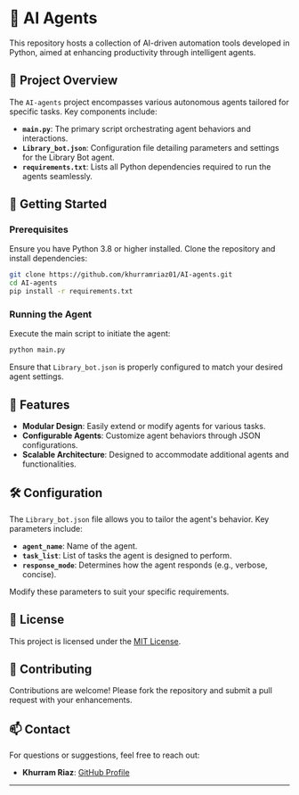 # 🤖 AI Agents

This repository hosts a collection of AI-driven automation tools developed in Python, aimed at enhancing productivity through intelligent agents.

## 📁 Project Overview

The `AI-agents` project encompasses various autonomous agents tailored for specific tasks. Key components include:

* **`main.py`**: The primary script orchestrating agent behaviors and interactions.
* **`Library_bot.json`**: Configuration file detailing parameters and settings for the Library Bot agent.
* **`requirements.txt`**: Lists all Python dependencies required to run the agents seamlessly.

## 🚀 Getting Started

### Prerequisites

Ensure you have Python 3.8 or higher installed. Clone the repository and install dependencies:

```bash
git clone https://github.com/khurramriaz01/AI-agents.git
cd AI-agents
pip install -r requirements.txt
```



### Running the Agent

Execute the main script to initiate the agent:

```bash
python main.py
```



Ensure that `Library_bot.json` is properly configured to match your desired agent settings.

## 🧠 Features

* **Modular Design**: Easily extend or modify agents for various tasks.
* **Configurable Agents**: Customize agent behaviors through JSON configurations.
* **Scalable Architecture**: Designed to accommodate additional agents and functionalities.

## 🛠️ Configuration

The `Library_bot.json` file allows you to tailor the agent's behavior. Key parameters include:

* **`agent_name`**: Name of the agent.
* **`task_list`**: List of tasks the agent is designed to perform.
* **`response_mode`**: Determines how the agent responds (e.g., verbose, concise).

Modify these parameters to suit your specific requirements.

## 📄 License

This project is licensed under the [MIT License](LICENSE).

## 🤝 Contributing

Contributions are welcome! Please fork the repository and submit a pull request with your enhancements.

## 📫 Contact

For questions or suggestions, feel free to reach out:

* **Khurram Riaz**: [GitHub Profile](https://github.com/khurramriaz01)

---

